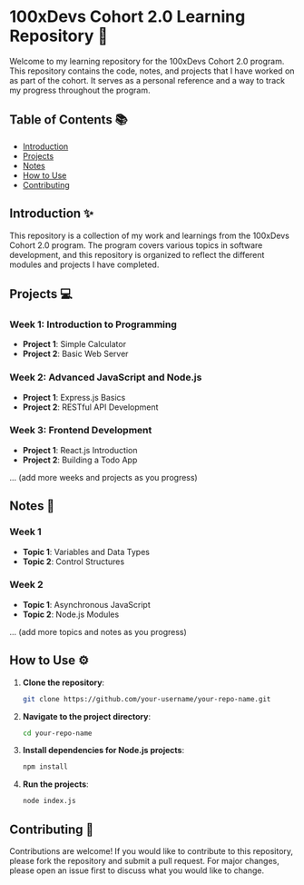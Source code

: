 # 100xDevs Cohort 2.0 Learning Repository 🚀

Welcome to my learning repository for the 100xDevs Cohort 2.0 program. This repository contains the code, notes, and projects that I have worked on as part of the cohort. It serves as a personal reference and a way to track my progress throughout the program.

## Table of Contents 📚

- [Introduction](#introduction)
- [Projects](#projects)
- [Notes](#notes)
- [How to Use](#how-to-use)
- [Contributing](#contributing)

## Introduction ✨

This repository is a collection of my work and learnings from the 100xDevs Cohort 2.0 program. The program covers various topics in software development, and this repository is organized to reflect the different modules and projects I have completed.

## Projects 💻

### Week 1: Introduction to Programming

- **Project 1**: Simple Calculator
- **Project 2**: Basic Web Server

### Week 2: Advanced JavaScript and Node.js

- **Project 1**: Express.js Basics
- **Project 2**: RESTful API Development

### Week 3: Frontend Development

- **Project 1**: React.js Introduction
- **Project 2**: Building a Todo App

... (add more weeks and projects as you progress)

## Notes 📝

### Week 1

- **Topic 1**: Variables and Data Types
- **Topic 2**: Control Structures

### Week 2

- **Topic 1**: Asynchronous JavaScript
- **Topic 2**: Node.js Modules

... (add more topics and notes as you progress)

## How to Use ⚙️

1. **Clone the repository**:
    ```sh
    git clone https://github.com/your-username/your-repo-name.git
    ```
2. **Navigate to the project directory**:
    ```sh
    cd your-repo-name
    ```
3. **Install dependencies for Node.js projects**:
    ```sh
    npm install
    ```
4. **Run the projects**:
    ```sh
    node index.js
    ```

## Contributing 🤝

Contributions are welcome! If you would like to contribute to this repository, please fork the repository and submit a pull request. For major changes, please open an issue first to discuss what you would like to change.